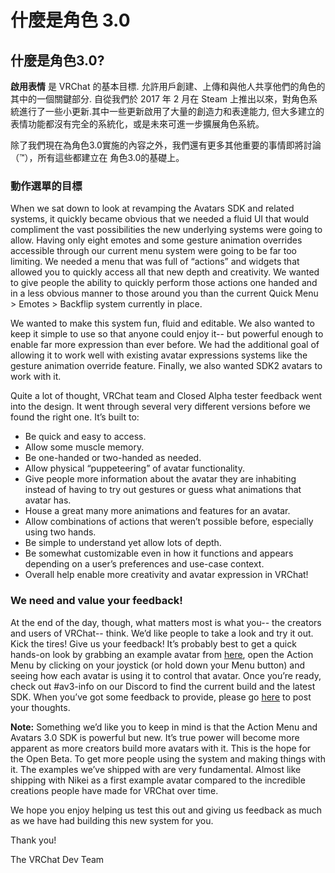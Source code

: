 # 什麼是角色 3.0

## 什麼是角色3.0?

**啟用表情** 是 VRChat 的基本目標. 允許用戶創建、上傳和與他人共享他們的角色的其中的一個關鍵部分. 自從我們於 2017 年 2 月在 Steam 上推出以來，對角色系統進行了一些小更新.其中一些更新啟用了大量的創造力和表達能力, 但大多建立的表情功能都沒有完全的系統化，或是未來可進一步擴展角色系統。

除了我們現在為角色3.0實施的內容之外，我們還有更多其他重要的事情即將討論（:tm:），所有這些都建立在 角色3.0的基礎上。

### 動作選單的目標

When we sat down to look at revamping the Avatars SDK and related systems, it quickly became obvious that we needed a fluid UI that would compliment the vast possibilities the new underlying systems were going to allow. Having only eight emotes and some gesture animation overrides accessible through our current menu system were going to be far too limiting. We needed a menu that was full of “actions” and widgets that allowed you to quickly access all that new depth and creativity. We wanted to give people the ability to quickly perform those actions one handed and in a less obvious manner to those around you than the current Quick Menu > Emotes > Backflip system currently in place.

We wanted to make this system fun, fluid and editable. We also wanted to keep it simple to use so that anyone could enjoy it-- but powerful enough to enable far more expression than ever before. We had the additional goal of allowing it to work well with existing avatar expressions systems like the gesture animation override feature. Finally, we also wanted SDK2 avatars to work with it.

Quite a lot of thought, VRChat team and Closed Alpha tester feedback went into the design. It went through several very different versions before we found the right one. It’s built to:

* Be quick and easy to access.&#x20;
* Allow some muscle memory.&#x20;
* Be one-handed or two-handed as needed.&#x20;
* Allow physical “puppeteering” of avatar functionality.&#x20;
* Give people more information about the avatar they are inhabiting instead of having to try out gestures or guess what animations that avatar has.&#x20;
* House a great many more animations and features for an avatar.
* Allow combinations of actions that weren’t possible before, especially using two hands.&#x20;
* Be simple to understand yet allow lots of depth.
* Be somewhat customizable even in how it functions and appears depending on a user’s preferences and use-case context.&#x20;
* Overall help enable more creativity and avatar expression in VRChat!&#x20;

### We need and value your feedback!

At the end of the day, though, what matters most is what you-- the creators and users of VRChat-- think. We’d like people to take a look and try it out. Kick the tires! Give us your feedback! It’s probably best to get a quick hands-on look by grabbing an example avatar from [here](https://vrchat.com/home/world/wrld\_6168d07b-f55c-40bc-8077-749dde39983c), open the Action Menu by clicking on your joystick (or hold down your Menu button) and seeing how each avatar is using it to control that avatar. Once you’re ready, check out #av3-info on our Discord to find the current build and the latest SDK. When you’ve got some feedback to provide, please go [here](https://feedback.vrchat.com/avatar-30) to post your thoughts.

**Note:** Something we’d like you to keep in mind is that the Action Menu and Avatars 3.0 SDK is powerful but new. It’s true power will become more apparent as more creators build more avatars with it. This is the hope for the Open Beta. To get more people using the system and making things with it. The examples we’ve shipped with are very fundamental. Almost like shipping with Nikei as a first example avatar compared to the incredible creations people have made for VRChat over time.

We hope you enjoy helping us test this out and giving us feedback as much as we have had building this new system for you.

Thank you!

The VRChat Dev Team
